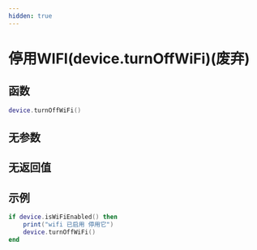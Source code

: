 ```yaml
---
hidden: true
---
```


# 停用WIFI(device.turnOffWiFi)(废弃)

## 函数

```lua
device.turnOffWiFi()
```

## 无参数

## 无返回值

## 示例

```lua
if device.isWiFiEnabled() then  
    print("wifi 已启用 停用它")
    device.turnOffWiFi()
end
```
